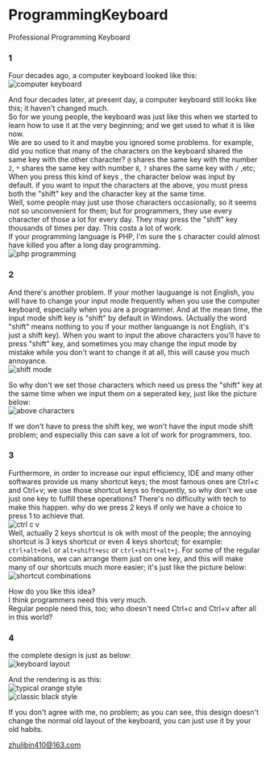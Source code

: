 # ProgrammingKeyboard
Professional Programming Keyboard

### 1
Four decades ago, a computer keyboard looked like this:  
![computer keyboard](https://programming-keyboard.oss-cn-shanghai.aliyuncs.com/images/appearance_of_typical_keyboard.jpeg "appearance of typical keyboard")

And four decades later, at present day, a computer keyboard still looks like this; it haven't changed much.  
So for we young people, the keyboard was just like this when we started to learn how to use it at the very beginning; and we get used to what it is like now.  
We are so used to it and maybe you ignored some problems. for example, did you notice that many of the characters on the keyboard shared the same key with the other character? 
`@` shares the same key with the number `2`, `*` shares the same key with number `8`, `?` shares the same key with `/` ,etc; When you press this kind of keys , the character below was input by default. if you want to input the characters at the above, you must press both the "shift" key and the character key at the same time.   
Well, some people may just use those characters occasionally, so it seems not so unconvenient for them; but for programmers, they use every character of those a lot for every day. They may press the "shift" key thousands of times per day. This costs a lot of work.  
If your programming language is PHP, I'm sure the `$` character could almost have killed you after a long day programming.   
![php programming](https://programming-keyboard.oss-cn-shanghai.aliyuncs.com/images/php_codes.png "php codes")

### 2
And there's another problem. If your mother lauguange is not English, you will have to change your input mode frequently when you use the computer keyboard, especially when you are a programmer. And at the mean time, the input mode shift key is "shift" by default in Windows. (Actually the word "shift" means nothing to you if your mother languange is not English, it's just a shift key). When you want to input the above characters you'll have to press "shift" key, and sometimes you may change the input mode by mistake while you don't want to change it at all, this will cause you much annoyance.  
![shift mode](https://programming-keyboard.oss-cn-shanghai.aliyuncs.com/images/input_mode_shift.png "shift mode")

So why don't we set those characters which need us press the "shift" key at the same time when we input them on a seperated key, just like the picture below:  
![above characters](https://programming-keyboard.oss-cn-shanghai.aliyuncs.com/design/characters_above.png "above characters")

If we don't have to press the shift key, we won't have the input mode shift problem; and especially this can save a lot of work for programmers, too.  


### 3
Furthermore, in order to increase our input efficiency, IDE and many other softwares provide us many shortcut keys; the most famous ones are Ctrl+c and Ctrl+v; we use those shortcut keys so frequently, so why don't we use just one key to fulfill these operations? There's no difficulty with tech to make this happen. why do we press 2 keys if only we have a choice to press 1 to achieve that.  
![ctrl c v](https://programming-keyboard.oss-cn-shanghai.aliyuncs.com/images/ctrl_c_v.jpg "ctrl c v")  
Well, actually 2 keys shortcut is ok with most of the people; the annoying shortcut is 3 keys shortcut or even 4 keys shortcut; for example: `ctrl+alt+del` or `alt+shift+esc` or `ctrl+shift+alt+j`. 
For some of the regular combinations, we can arrange them just on one key, and this will make many of our shortcuts much more easier; it's just like the picture below:  
![shortcut combinations](https://programming-keyboard.oss-cn-shanghai.aliyuncs.com/design/regular_shortcut_combination.png "shortcut combinations")

How do you like this idea?  
I think programmers need this very much.  
Regular people need this, too; who doesn't need Ctrl+c and Ctrl+v after all in this world?  


### 4
the complete design is just as below:  
![keyboard layout](https://programming-keyboard.oss-cn-shanghai.aliyuncs.com/design/draft_design.png "keyboard layout")  

And the rendering is as this:  
![typical orange style](https://programming-keyboard.oss-cn-shanghai.aliyuncs.com/design/typical_orange.png "typical orange")  
![classic black style](https://programming-keyboard.oss-cn-shanghai.aliyuncs.com/design/classic_black.png "classic black")  

If you don't agree with me, no problem; as you can see, this design doesn't change the normal old layout of the keyboard, you can just use it by your old habits.   


zhulibin410@163.com  